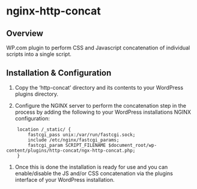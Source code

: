 nginx-http-concat
=================

Overview
--------

WP.com plugin to perform CSS and Javascript concatenation of individual scripts into a single script.

Installation & Configuration
----------------------------

1. Copy the ‘http-concat’ directory and its contents to your WordPress plugins directory.

1. Configure the NGINX server to perform the concatenation step in the process by adding the following to your WordPress installations NGINX configuration:

```nginx
    location /_static/ {
        fastcgi_pass unix:/var/run/fastcgi.sock;
        include /etc/nginx/fastcgi_params;
        fastcgi_param SCRIPT_FILENAME $document_root/wp-content/plugins/http-concat/ngx-http-concat.php;
    }
```

1. Once this is done the installation is ready for use and you can enable/disable the JS and/or CSS concatenation via the plugins interface of your WordPress installation.

